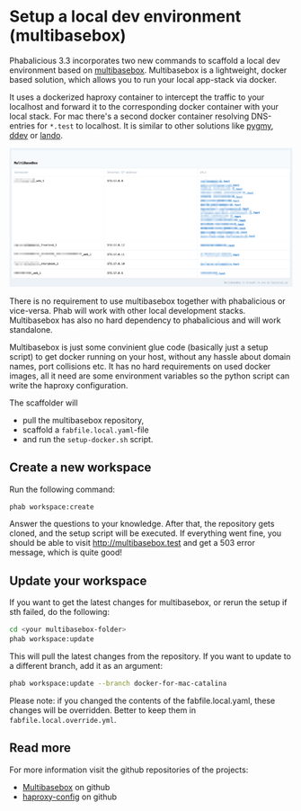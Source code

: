 # Setup a local dev environment (multibasebox)

Phabalicious 3.3 incorporates two new commands to scaffold a local dev environment based on [multibasebox](https://github.com/factorial-io/multibasebox). Multibasebox is a lightweight, docker based solution, which allows you to run your local app-stack via docker.

It uses a dockerized haproxy container to intercept the traffic to your localhost and forward it to the corresponding docker container with your local stack. For mac there's a second docker container resolving DNS-entries for `*.test` to localhost. It is similar to other solutions like [pygmy](https://github.com/amazeeio/pygmy), [ddev]( https://www.ddev.com/) or [lando](https://lando.dev/).

![Multibasebox landing page](./assets/multibasebox.png "Multibasebox landing page")

There is no requirement to use multibasebox together with phabalicious or vice-versa. Phab will work with other local development stacks. Multibasebox has also no hard dependency to phabalicious and will work standalone.

Multibasebox is just some convinient glue code (basically just a setup script) to get docker running on your host, without any hassle about domain names, port collisions etc. It has no hard requirements on used docker images, all it need are some environment variables so the python script can write the haproxy configuration.



The scaffolder will

* pull the multibasebox repository,
* scaffold a `fabfile.local.yaml`-file
* and run the `setup-docker.sh` script.

## Create a new workspace

Run the following command:

```bash
phab workspace:create
```

Answer the questions to your knowledge. After that, the repository gets cloned, and the setup script will be executed. If everything went fine, you should be able to visit http://multibasebox.test and get a 503 error message, which is quite good!

## Update your workspace

If you want to get the latest changes for multibasebox, or rerun the setup if sth failed, do the following:

```bash
cd <your multibasebox-folder>
phab workspace:update
```
This will pull the latest changes from the repository. If you want to update to a different branch, add it as an argument:

```bash
phab workspace:update --branch docker-for-mac-catalina
```

Please note: if you changed the contents of the fabfile.local.yaml, these changes will be overridden. Better to keep them in `fabfile.local.override.yml`.

## Read more

For more information visit the github repositories of the projects:

  * [Multibasebox](https://github.com/factorial-io/multibasebox) on github
  * [haproxy-config](https://github.com/factorial-io/haproxy-config) on github

